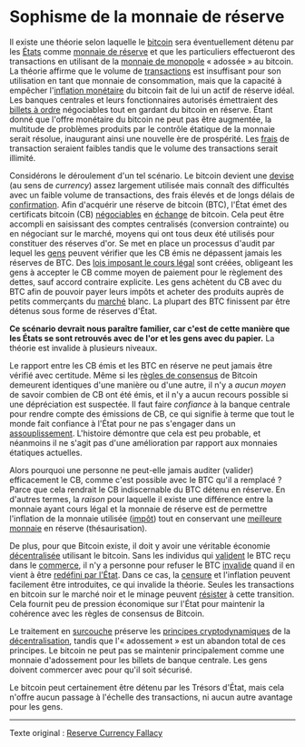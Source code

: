 Sophisme de la monnaie de réserve
=================================

Il existe une théorie selon laquelle le [bitcoin](ch101-glossary.md#bitcoin) sera éventuellement détenu par les [États](ch101-glossary.md#état) comme [monnaie de réserve](ch017-reservation-principle.md) et que les particuliers effectueront des transactions en utilisant de la [monnaie de monopole](ch005-money-taxonomy.md) « adossée » au bitcoin. La théorie affirme que le volume de [transactions](ch101-glossary.md#bitcoin) est insuffisant pour son utilisation en tant que monnaie de consommation, mais que la capacité à empêcher l'[inflation monétaire](https://fr.wikipedia.org/wiki/Cr%C3%A9ation_mon%C3%A9taire) du bitcoin fait de lui un actif de réserve idéal. Les banques centrales et leurs fonctionnaires autorisés émettraient des [billets à ordre](https://fr.wikipedia.org/wiki/Effet_de_commerce#Billet_%C3%A0_ordre) négociables tout en gardant du bitcoin en réserve. Étant donné que l'offre monétaire du bitcoin ne peut pas être augmentée, la multitude de problèmes produits par le contrôle étatique de la monnaie serait résolue, inaugurant ainsi une nouvelle ère de prospérité. Les [frais](ch101-glossary.md#frais) de transaction seraient faibles tandis que le volume des transactions serait illimité.

Considérons le déroulement d'un tel scénario. Le bitcoin devient une [devise](https://en.wikipedia.org/wiki/Currency) (au sens de *currency*) assez largement utilisée mais connaît des difficultés avec un faible volume de transactions, des frais élevés et de longs délais de [confirmation](ch101-glossary.md#confirmation). Afin d'acquérir une réserve de bitcoin (BTC), l'État émet des certificats bitcoin (CB) [négociables](https://fr.wikipedia.org/wiki/Titre_de_cr%C3%A9ance_n%C3%A9gociable) en [échange](ch101-glossary.md#échange) de bitcoin. Cela peut être accompli en saisissant des comptes centralisés (conversion contrainte) ou en négociant sur le marché, moyens qui ont tous deux été utilisés pour constituer des réserves d'or. Se met en place un processus d'audit par lequel les [gens](ch101-glossary.md#personne) peuvent vérifier que les CB émis ne dépassent jamais les réserves de BTC. Des [lois imposant le cours légal](https://fr.wikipedia.org/wiki/Cours_l%C3%A9gal) sont créées, obligeant les gens à accepter le CB comme moyen de paiement pour le règlement des dettes, sauf accord contraire explicite. Les gens achètent du CB avec du BTC afin de pouvoir payer leurs impôts et acheter des produits auprès de petits commerçants du [marché](ch101-glossary.md#marché) blanc. La plupart des BTC finissent par être détenus sous forme de réserves d'État.

**Ce scénario devrait nous paraître familier, car c'est de cette manière que les États se sont retrouvés avec de l'or et les gens avec du papier.** La théorie est invalide à plusieurs niveaux.

Le rapport entre les CB émis et les BTC en réserve ne peut jamais être vérifié avec certitude. Même si les [règles de consensus](ch101-glossary.md#règles-de-consensus) de Bitcoin demeurent identiques d'une manière ou d'une autre, il n'y a *aucun moyen* de savoir combien de CB ont été émis, et il n'y a aucun recours possible si une dépréciation est suspectée. Il faut faire *confiance* à la banque centrale pour rendre compte des émissions de CB, ce qui signifie à terme que tout le monde fait confiance à l'État pour ne pas s'engager dans un [assouplissement](https://fr.wikipedia.org/wiki/Assouplissement_quantitatif). L'histoire démontre que cela est peu probable, et néanmoins il ne s'agit pas d'une amélioration par rapport aux monnaies étatiques actuelles.

Alors pourquoi une personne ne peut-elle jamais auditer (valider) efficacement le CB, comme c'est possible avec le BTC qu'il a remplacé ? Parce que cela rendrait le CB indiscernable du BTC détenu en réserve. En d'autres termes, la *raison* pour laquelle il existe une différence entre la monnaie ayant cours légal et la monnaie de réserve est de permettre l'inflation de la monnaie utilisée ([impôt](https://fr.wikipedia.org/wiki/Seigneuriage)) tout en conservant une [meilleure monnaie](https://fr.wikipedia.org/wiki/Loi_de_Gresham) en réserve (thésaurisation).

De plus, pour que Bitcoin existe, il doit y avoir une véritable économie [décentralisée](ch101-glossary.md#décentralisation) utilisant le bitcoin. Sans les individus qui [valident](ch101-glossary.md#validation) le BTC reçu dans le [commerce](ch101-glossary.md#commerce), il n'y a personne pour refuser le BTC [invalide](ch101-glossary.md#validité) quand il en vient à être [redéfini par l'État](ch087-fedcoin-objectives.md). Dans ce cas, la [censure](ch028-censorship-resistance-property.md) et l'inflation peuvent facilement être introduites, ce qui invalide la théorie. Seules les transactions en bitcoin sur le marché noir et le minage peuvent [résister](ch004-axiom-of-resistance.md) à cette transition. Cela fournit peu de pression économique sur l'État pour maintenir la cohérence avec les règles de consensus de Bitcoin.

Le traitement en [surcouche](ch101-glossary.md#surcouche) préserve les [principes cryptodynamiques](ch027-cryptodynamic-principles.md) de la [décentralisation](ch101-glossary.md#décentralisation), tandis que l'« adossement » est un abandon total de ces principes. Le bitcoin ne peut pas se maintenir principalement comme une monnaie d'adossement pour les billets de banque centrale. Les gens doivent commercer avec pour qu'il soit sécurisé.

Le bitcoin peut certainement être détenu par les Trésors d'État, mais cela n'offre aucun passage à l'échelle des transactions, ni aucun autre avantage pour les gens.

---

Texte original : [Reserve Currency Fallacy](https://github.com/libbitcoin/libbitcoin-system/wiki/Reserve-Currency-Fallacy)